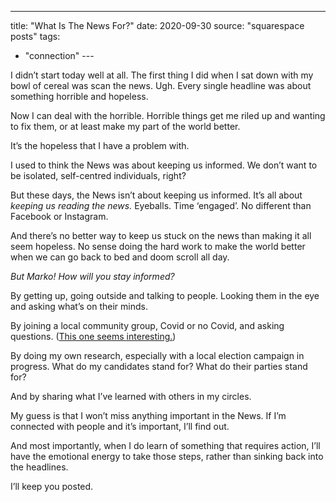 ---
title: "What Is The News For?"
date: 2020-09-30
source: "squarespace posts"
tags: 
  - "connection"
--- 

I didn’t start today well at all. The first thing I did when I sat down with my bowl of cereal was scan the news. Ugh. Every single headline was about something horrible and hopeless.

Now I can deal with the horrible. Horrible things get me riled up and wanting to fix them, or at least make my part of the world better.

It’s the hopeless that I have a problem with.

I used to think the News was about keeping us informed. We don’t want to be isolated, self-centred individuals, right?

But these days, the News isn’t about keeping us informed. It’s all about _keeping us reading the news._ Eyeballs. Time ‘engaged’. No different than Facebook or Instagram.

And there’s no better way to keep us stuck on the news than making it all seem hopeless. No sense doing the hard work to make the world better when we can go back to bed and doom scroll all day.

_But Marko! How will you stay informed?_

By getting up, going outside and talking to people. Looking them in the eye and asking what’s on their minds.

By joining a local community group, Covid or no Covid, and asking questions. ([This one seems interesting.](https://www.thedockvictoria.com/))

By doing my own research, especially with a local election campaign in progress. What do my candidates stand for? What do their parties stand for?

And by sharing what I’ve learned with others in my circles.

My guess is that I won’t miss anything important in the News. If I’m connected with people and it’s important, I’ll find out.

And most importantly, when I do learn of something that requires action, I’ll have the emotional energy to take those steps, rather than sinking back into the headlines.

I’ll keep you posted.
